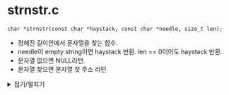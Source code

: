 # strnstr.c
```
char *strnstr(const char *haystack, const char *needle, size_t len);
```
- 정해진 길이안에서 문자열을 찾는 함수.
- needle이 empty string이면 haystack 반환. len == 0이어도 haystack 반환.
- 문자열 없으면 NULL리턴.
- 문자열 찾으면 문자열 첫 주소 리턴

<details markdown="1">
<summary>접기/펼치기</summary>
<!--summary 아래 빈칸 공백 두고 내용을 적는공간-->


</details>
